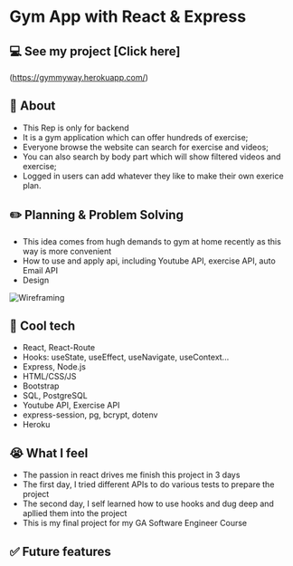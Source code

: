 # Gym App with React & Express

## :computer: See my project [Click here]
(https://gymmyway.herokuapp.com/)


## :page_facing_up: About
- This Rep is only for backend
- It is a gym application which can offer hundreds of exercise;
- Everyone browse the website can search for exercise and videos;
- You can also search by body part which will show filtered videos and exercise; 
- Logged in users can add whatever they like to make their own exerice plan. 


## :pencil2: Planning & Problem Solving
- This idea comes from hugh demands to gym at home recently as this way is more convenient
- How to use and apply api, including Youtube API, exercise API, auto Email API
- Design 



![Wireframing](./frame.jpg)

## :rocket: Cool tech
- React, React-Route
- Hooks: useState, useEffect, useNavigate, useContext...
- Express, Node.js
- HTML/CSS/JS
- Bootstrap
- SQL, PostgreSQL
- Youtube API, Exercise API
- express-session, pg, bcrypt, dotenv
- Heroku

## :sob: What I feel
- The passion in react drives me finish this project in 3 days
- The first day, I tried different APIs to do various tests to prepare the project
- The second day, I self learned how to use hooks and dug deep and apllied them into the project
- This is my final project for my GA Software Engineer Course

## :white_check_mark: Future features

